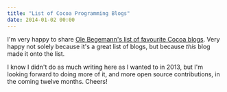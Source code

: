 ```yaml
---
title: "List of Cocoa Programming Blogs"
date: 2014-01-02 00:00
---
```


<import><p>I'm very happy to share <a href="http://oleb.net/blog/2013/12/my-favorite-cocoa-programming-blogs/">Ole Begemann's list of favourite Cocoa blogs</a>. Very happy not solely because it's a great list of blogs, but because <em>this</em> blog made it onto the list. </p>

<p>I know I didn't do as much writing here as I wanted to in 2013, but I'm looking forward to doing more of it, and more open source contributions, in the coming twelve months. Cheers!</p></import>

<!-- more -->

